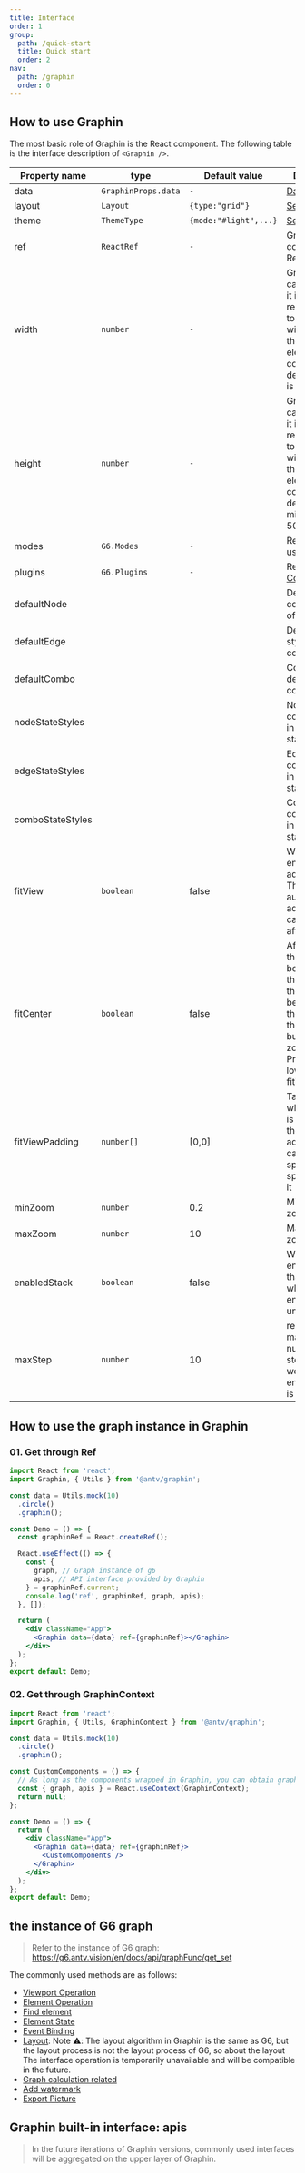```yaml
---
title: Interface
order: 1
group:
  path: /quick-start
  title: Quick start
  order: 2
nav:
  path: /graphin
  order: 0
---
```


## How to use Graphin

The most basic role of Graphin is the React component. The following table is the interface description of `<Graphin />`.

| Property name    | type                | Default value         | Description                                                                                                                                                      |
| ---------------- | ------------------- | --------------------- | ---------------------------------------------------------------------------------------------------------------------------------------------------------------- |
| data             | `GraphinProps.data` | `-`                   | [Data Structure](/en-US/graphin/render/data)                                                                                                                     |
| layout           | `Layout`            | `{type:"grid"}`       | [Set Layout](/en-US/graphin/layout/layout)                                                                                                                       |
| theme            | `ThemeType`         | `{mode:"#light",...}` | [Set theme](/en-US/graphin/render/theme#api)                                                                                                                     |
| ref              | `ReactRef`          | `-`                   | Graphin component Ref                                                                                                                                            |
| width            | `number`            | `-`                   | Graphin canvas width, it is recommended to set the width through the parent element container, the default width is 100%                                         |
| height           | `number`            | `-`                   | Graphin canvas height, it is recommended to set the width through the parent element container, the default minHeight is 500px                                   |
| modes            | `G6.Modes`          | `-`                   | Recommended use [Behaviors](/en-US/graphin/behaviors/behaviors)                                                                                                  |
| plugins          | `G6.Plugins`        | `-`                   | Recommended [Components](/en-US/components/built-in/context-menu)                                                                                                |
| defaultNode      |                     |                       | Default style configuration of node                                                                                                                              |
| defaultEdge      |                     |                       | Default edge style configuration                                                                                                                                 |
| defaultCombo     |                     |                       | Combo's default style configuration                                                                                                                              |
| nodeStateStyles  |                     |                       | Node style configuration in different states                                                                                                                     |
| edgeStateStyles  |                     |                       | Edge style configuration in different states                                                                                                                     |
| comboStateStyles |                     |                       | Combo style configuration in different states                                                                                                                    |
| fitView          | `boolean`           | false                 | Whether to enable canvas adaptation. The image automatically adapts to the canvas size after opening                                                             |
| fitCenter        | `boolean`           | false                 | After opening, the graph will be translated, the center of the graph will be aligned to the center of the canvas, but not zoomed. Priority is lower than fitView |
| fitViewPadding   | `number[]`          | [0,0]                 | Take effect when fitView is true. When the figure adapts to the canvas, specify the space around it                                                              |
| minZoom          | `number`            | 0.2                   | Minimum zoom ratio                                                                                                                                               |
| maxZoom          | `number`            | 10                    | Maximum zoom ratio                                                                                                                                               |
| enabledStack     | `boolean`           | false                 | Whether to enable stack, that is, whether to enable redo & undo function                                                                                         |
| maxStep          | `number`            | 10                    | redo & undo maximum number of steps, only works when enabledStack is true                                                                                        |

## How to use the graph instance in Graphin

### 01. Get through Ref

```jsx | pure
import React from 'react';
import Graphin, { Utils } from '@antv/graphin';

const data = Utils.mock(10)
  .circle()
  .graphin();

const Demo = () => {
  const graphinRef = React.createRef();

  React.useEffect(() => {
    const {
      graph, // Graph instance of g6
      apis, // API interface provided by Graphin
    } = graphinRef.current;
    console.log('ref', graphinRef, graph, apis);
  }, []);

  return (
    <div className="App">
      <Graphin data={data} ref={graphinRef}></Graphin>
    </div>
  );
};
export default Demo;
```

### 02. Get through GraphinContext

```jsx | pure
import React from 'react';
import Graphin, { Utils, GraphinContext } from '@antv/graphin';

const data = Utils.mock(10)
  .circle()
  .graphin();

const CustomComponents = () => {
  // As long as the components wrapped in Graphin, you can obtain graph instances and apis provided by Graphin through Context
  const { graph, apis } = React.useContext(GraphinContext);
  return null;
};

const Demo = () => {
  return (
    <div className="App">
      <Graphin data={data} ref={graphinRef}>
        <CustomComponents />
      </Graphin>
    </div>
  );
};
export default Demo;
```

## the instance of G6 graph

> Refer to the instance of G6 graph: https://g6.antv.vision/en/docs/api/graphFunc/get_set

The commonly used methods are as follows:

- [Viewport Operation](https://g6.antv.vision/en/docs/api/graphFunc/transform)
- [Element Operation](https://g6.antv.vision/en/docs/api/graphFunc/item)
- [Find element](https://g6.antv.vision/en/docs/api/graphFunc/find)
- [Element State](https://g6.antv.vision/en/docs/api/graphFunc/state)
- [Event Binding](https://g6.antv.vision/en/docs/api/graphFunc/on_off)
- [Layout](https://g6.antv.vision/en/docs/api/graphFunc/layout): Note ⚠️: The layout algorithm in Graphin is the same as G6, but the layout process is not the layout process of G6, so about the layout The interface operation is temporarily unavailable and will be compatible in the future.
- [Graph calculation related](https://g6.antv.vision/en/docs/api/graphFunc/calculation)
- [Add watermark](https://g6.antv.vision/en/docs/api/graphFunc/watermarker)
- [Export Picture](https://g6.antv.vision/en/docs/api/graphFunc/download)

## Graphin built-in interface: apis

> In the future iterations of Graphin versions, commonly used interfaces will be aggregated on the upper layer of Graphin.

<API src='./apis.ts'>
